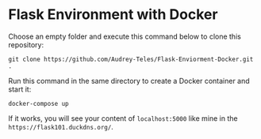 # Flask Environment with Docker 

Choose an empty folder and execute this command below to clone this repository:
```
git clone https://github.com/Audrey-Teles/Flask-Enviorment-Docker.git .
```

Run this command in the same directory to create a Docker container and start it:
``` 
docker-compose up
```

If it works, you will see your content of ```localhost:5000``` like mine in the ```https://flask101.duckdns.org/```. 
